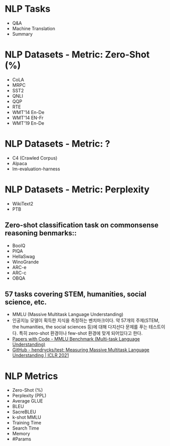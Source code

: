 # NLP Tasks
- Q&A
- Machine Translation
- Summary

# NLP Datasets - Metric: Zero-Shot (%)
- CoLA
- MRPC
- SST2
- QNLI
- QQP
- RTE
- WMT'14 En-De
- WMT'14 EN-Fr
- WMT'19 En-De

# NLP Datasets - Metric: ?
- C4 (Crawled Corpus)
- Alpaca
- lm-evaluation-harness

# NLP Datasets - Metric: Perplexity
- WikiText2
- PTB

## Zero-shot classification task on commonsense reasoning benmarks::
- BoolQ
- PIQA
- HellaSwag
- WinoGrande
- ARC-e
- ARC-c
- OBQA
## 57 tasks covering STEM, humanities, social science, etc. 
- MMLU (Massive Multitask Language Understanding)
- 인공지능 모델이 획득한 지식을 측정하는 벤치마크이다. 약 57개의 주제(STEM, the humanities, the social sciences 등)에 대해 다지선다 문제를 푸는 테스트이다. 특히 zero-shot 환경이나 few-shot 환경에 맞게 되어있다고 한다.
- [Papers with Code - MMLU Benchmark (Multi-task Language Understanding)](https://paperswithcode.com/sota/multi-task-language-understanding-on-mmlu)
- [GitHub - hendrycks/test: Measuring Massive Multitask Language Understanding | ICLR 2021](https://github.com/hendrycks/test)


# NLP Metrics
- Zero-Shot (%)
- Perplexity (PPL)
- Average GLUE
- BLEU
- SacreBLEU
- k-shot MMLU
- Training Time
- Search Time
- Memory
- #Params
